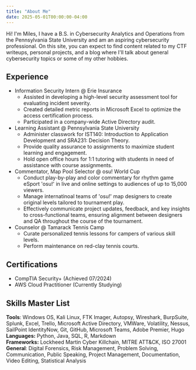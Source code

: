```yaml
---
title: "About Me"
date: 2025-05-01T00:00:00-04:00
--- 
```

Hi! I'm Miles, I have a B.S. in Cybersecurity Analytics and Operations from the Pennsylvania State University and am an aspiring cybersecurity professional. On this site, you can expect to find content related to my CTF writeups, personal projects, and a blog where I'll talk about general cybersecurity topics or some of my other hobbies. 

## Experience
- Information Security Intern @ Erie Insurance 
    - Assisted in developing a high-level security assessment tool for evaluating incident severity.
    - Created detailed metric reports in Microsoft Excel to optimize the access certification process.
    - Participated in a company-wide Active Directory audit.
- Learning Assistant @ Pennsylvania State University
    - Administer classwork for IST140: Introduction to Application Development and SRA231: Decision Theory.
    - Provide quality assurance to assignments to maximize student learning and engagement.
    - Hold open office hours for 1:1 tutoring with students in need of assistance with course assignments.
- Commentator, Map Pool Selector @ osu! World Cup 
    - Conduct play-by-play and color commentary for rhythm game eSport 'osu!' in live and online settings to audiences of up to 15,000 viewers.
    - Manage internatinoal teams of 'osu!' map designers to create original levels tailored to tournament play.
    - Effectively communicate project updates, feedback, and key insights to cross-functional teams, ensuring alignment between designers and QA throughout the course of the tournament.
- Counselor @ Tamarack Tennis Camp
    - Curate personalized tennis lessons for campers of various skill levels.
    - Perform maintenance on red-clay tennis courts. 

## Certifications
- CompTIA Security+ (Achieved 07/2024)
- AWS Cloud Practitioner (Currently Studying)

## Skills Master List
**Tools**: Windows OS, Kali Linux, FTK Imager, Autopsy, Wireshark, BurpSuite, Splunk, Excel, Trello, Microsoft Active Directory, VMWare, Volatility, Nessus, SailPoint IdentityNow, Git, GitHub, Microsoft Teams, Adobe Premier, Hugo     
**Languages:** Python, Java, SQL, R, Markdown <br>
**Frameworks:** Lockheed Martin Cyber Killchain, MITRE ATT&CK, ISO 27001 <br>
**General**: Digital Forensics, Risk Management, Problem Solving, Communication, Public Speaking, Project Management, Documentation, Video Editing, Statistical Analysis
